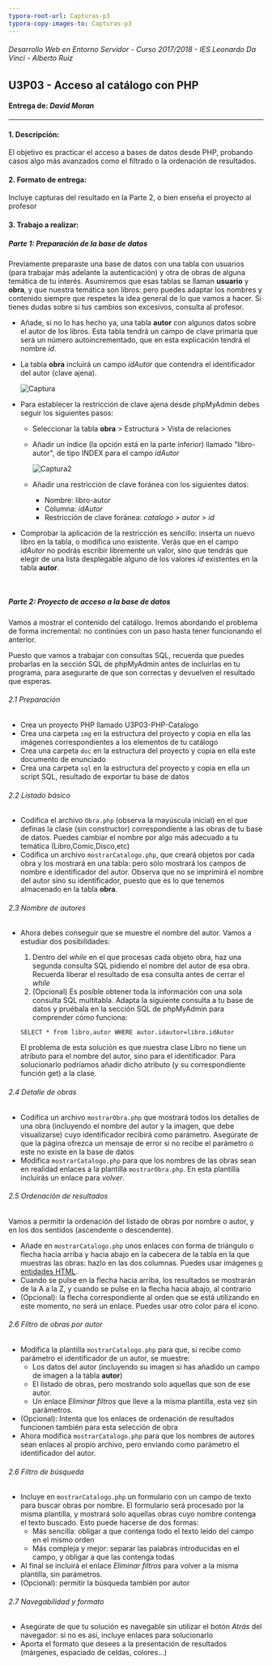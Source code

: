 ```yaml
---
typora-root-url: Capturas-p3
typora-copy-images-to: Capturas-p3
---
```


###### *Desarrollo Web en Entorno Servidor - Curso 2017/2018 - IES Leonardo Da Vinci - Alberto Ruiz*
## U3P03 - Acceso al catálogo con PHP
#### Entrega de: *David Moran*
----
#### 1. Descripción:

El objetivo es practicar el acceso a bases de datos desde PHP, probando casos algo más avanzados como el filtrado o la ordenación de resultados.

#### 2. Formato de entrega:

Incluye capturas del resultado en la Parte 2, o bien enseña el proyecto al profesor

#### 3. Trabajo a realizar:

##### Parte 1: Preparación de la base de datos

Previamente preparaste una base de datos con una tabla con usuarios (para trabajar más adelante la autenticación) y otra de obras de alguna temática de tu interés. Asumiremos que esas tablas se llaman  **usuario** y **obra**, y que nuestra temática son libros: pero puedes adaptar los nombres y contenido siempre que respetes la idea general de lo que vamos a hacer. Si tienes dudas sobre si tus cambios son excesivos, consulta al profesor.
* Añade, si no lo has hecho ya, una tabla **autor** con algunos datos sobre el autor de los libros. Esta tabla tendrá un campo de clave primaria que será un número autoincrementado, que en esta explicación tendrá el nombre *id*.

* La tabla **obra** incluirá un campo *idAutor* que contendra el identificador del autor (clave ajena).

  ![Captura](/Captura.PNG)

* Para establecer la restricción de clave ajena desde phpMyAdmin debes seguir los siguientes pasos:
  * Seleccionar la tabla **obra** > Estructura > Vista de relaciones

  * Añadir un índice (la opción está en la parte inferior) llamado "libro-autor", de tipo INDEX para el campo *idAutor*

    ![Captura2](/Captura2.PNG)

  * Añadir una restricción de clave foránea con los siguientes datos:
    * Nombre: libro-autor
    * Columna: *idAutor*
    * Restricción de clave foránea: *catalogo > autor > id*

* Comprobar la aplicación de la restricción es sencillo: inserta un nuevo libro en la tabla, o modifica uno existente. Verás que en el campo *idAutor* no podrás escribir libremente un valor, sino que tendrás que elegir de una lista desplegable alguno de los valores *id* existentes en la tabla **autor**.

  ​


##### Parte 2: Proyecto de acceso a la base de datos

Vamos a mostrar el contenido del catálogo. Iremos abordando el problema de forma incremental: no continúes con un paso hasta tener funcionando el anterior.

Puesto que vamos a trabajar con consultas SQL, recuerda que puedes probarlas en la sección SQL de phpMyAdmin antes de incluirlas en tu programa, para asegurarte de que son correctas y devuelven el resultado que esperas.

###### 2.1 Preparación
* Crea un proyecto PHP llamado U3P03-PHP-Catalogo
* Crea una carpeta `img` en la estructura del proyecto y copia en ella las imágenes correspondientes a los elementos de tu catálogo
* Crea una carpeta `doc` en la estructura del proyecto y copia en ella este documento de enunciado
* Crea una carpeta `sql` en la estructura del proyecto y copia en ella un script SQL, resultado de exportar tu base de datos

###### 2.2 Listado básico
* Codifica el archivo `Obra.php` (observa la mayúscula inicial) en el que definas la clase (sin constructor) correspondiente a las obras de tu base de datos. Puedes cambiar el nombre por algo más adecuado a tu temática (Libro,Comic,Disco,etc)
* Codifica un archivo `mostrarCatalogo.php`, que creará objetos por cada obra y los mostrará en una tabla: pero sólo mostrará los campos de nombre e identificador del autor. Observa que no se imprimirá el nombre del autor sino su identificador, puesto que es lo que tenemos almacenado en la tabla **obra**.

###### 2.3 Nombre de autores

* Ahora debes conseguir que se muestre el nombre del autor. Vamos a estudiar dos posibilidades:
  1. Dentro del *while* en el que procesas cada objeto obra, haz una segunda consulta SQL pidiendo el nombre del autor de esa obra. Recuerda liberar el resultado de esa consulta antes de cerrar el *while*
  2. (Opcional) Es posible obtener toda la información con una sola consulta SQL multitabla. Adapta la siguiente consulta a tu base de datos y pruébala en la sección SQL de phpMyAdmin para comprender cómo funciona:

    `SELECT * from libro,autor WHERE autor.idautor=libro.idAutor`

    El problema de esta solución es que nuestra clase Libro no tiene un atributo para el nombre del autor, sino para el identificador. Para solucionarlo podríamos añadir dicho atributo (y su correspondiente función get) a la clase.

###### 2.4 Detalle de obras

* Codifica un archivo `mostrarObra.php` que mostrará todos los detalles de una obra (incluyendo el nombre del autor y la imagen, que debe visualizarse) cuyo identificador recibirá como parámetro. Asegúrate de que la página ofrezca un mensaje de error si no recibe el parámetro o este no existe en la base de datos
* Modifica `mostrarCatalogo.php` para que los nombres de las obras sean en realidad enlaces a la plantilla `mostrarObra.php`. En esta plantilla incluirás un enlace para *volver*.

###### 2.5 Ordenación de resultados
Vamos a permitir la ordenación del listado de obras por nombre o autor, y en los dos sentidos (ascendente o descendente).
* Añade en `mostrarCatalogo.php` unos enlaces con forma de triángulo o flecha hacia arriba y hacia abajo en la cabecera de la tabla en la que muestras las obras: hazlo en las dos columnas. Puedes usar imágenes [o entidades HTML](http://www.w3schools.com/charsets/ref_utf_geometric.asp).
* Cuando se pulse en la flecha hacia arriba, los resultados se mostrarán de la A a la Z, y cuando se pulse en la flecha hacia abajo, al contrario
* (Opcional): la flecha correspondiente al orden que se está utilizando en este momento, no será un enlace. Puedes usar otro color para el icono.

###### 2.6 Filtro de obras por autor
* Modifica la plantilla `mostrarCatalogo.php` para que, si recibe como parámetro el identificador de un autor, se muestre:
  * Los datos del autor (incluyendo su imagen si has añadido un campo de imagen a la tabla **autor**)
  * El listado de obras, pero mostrando solo aquellas que son de ese autor.
  * Un enlace *Eliminar filtros* que lleve a la misma plantilla, esta vez sin parámetros.
* (Opcional): Intenta que los enlaces de ordenación de resultados funcionen también para esta selección de obra
* Ahora modifica `mostrarCatalogo.php` para que los nombres de autores sean enlaces al propio archivo, pero enviando como parámetro el identificador del autor.

###### 2.6 Filtro de búsqueda
* Incluye en `mostrarCatalogo.php` un formulario con un campo de texto para buscar obras por nombre. El formulario será procesado por la misma plantilla, y mostrará solo aquellas obras cuyo nombre contenga el texto buscado. Esto puede hacerse de dos formas:
  * Más sencilla: obligar a que contenga todo el texto leído del campo en el mismo orden
  * Más compleja y mejor: separar las palabras introducidas en el campo, y obligar a que las contenga todas
* Al final se incluirá el enlace *Eliminar filtros* para volver a la misma plantilla, sin parámetros.
* (Opcional): permitir la búsqueda también por autor

###### 2.7 Navegabilidad y formato
* Asegúrate de que tu solución es navegable sin utilizar el botón *Atrás* del navegador: si no es así, incluye enlaces para solucionarlo
* Aporta el formato que desees a la presentación de resultados (márgenes, espaciado de celdas, colores...)

